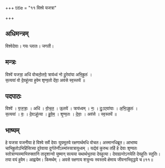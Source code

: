+++
title = "११ विश्वे यजत्रा"

+++
## अधिमन्त्रम्
विश्वेदेवाः। गयः प्लातः। जगती।

## मन्त्रः
विश्वे॑ यजत्रा॒ अधि॑ वोचतो॒तये॒ त्राय॑ध्वं नो दु॒रेवा॑या अभि॒ह्रुतः॑ ।  
स॒त्यया॑ वो दे॒वहू॑त्या हुवेम शृण्व॒तो दे॑वा॒ अव॑से स्व॒स्तये॑ ॥

## पदपाठः
विश्वे॑ । य॒ज॒त्राः॒ । अधि॑ । वो॒च॒त॒ । ऊ॒तये॑ । त्राय॑ध्वम् । नः॒ । दुः॒ऽएवा॑याः । अ॒भि॒ऽह्रुतः॑ ।  
स॒त्यया॑ । वः॒ । दे॒वऽहू॑त्या । हु॒वे॒म॒ । शृ॒ण्व॒तः । दे॒वाः॒ । अव॑से । स्व॒स्तये॑ ॥

## भाष्यम्
हे यजत्रा यजनीया हे विश्वे सर्वे देवाः यूयमूतये रक्षणार्थमधि वोचत। अस्मानधिब्रूत। आभाष्य चाभिह्रुतोऽभिहिंसित्र्या दुरेवाया दुर्गतेर्नोऽस्मांस्त्रात्रायुध्वम् । यद्येवं कुरुथ तर्हि हे देवाः शृण्वतः स्तोत्राण्यस्माभिरुक्तानि तादृशान्वो युष्मान् सत्यया यथार्थभुतया देवहूत्या। देवाह्यन्तेऽनयेति देवहूतिः स्तुतिः। तया वयं हुवेम। आह्वयेम। किमर्थम् । अवसे रक्षणाय शत्रुभ्यः स्वस्तये क्षेमाय जीवनाभिवृद्धये च॥११॥